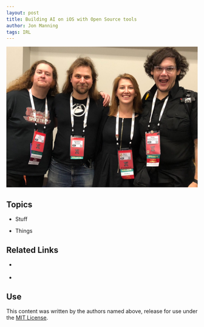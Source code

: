 ```yaml
---
layout: post
title: Building AI on iOS with Open Source tools
author: Jon Manning
tags: IRL
---
```


<img src="https://raw.githubusercontent.com/AIwithSwift/AIwithSwift.github.io/master/assets/images/oscon1.jpg" />

## Topics
 * Stuff

 * Things

## Related Links
 * []()

 * []()

## Use
This content was written by the authors named above, release for use under the [MIT License](https://opensource.org/licenses/MIT).
